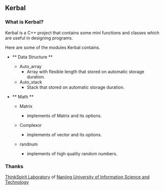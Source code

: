 ## Kerbal ##

### What is Kerbal? ###
 Kerbal is a C++ project that contains some mini functions and classes
which are useful in designing programs.

 Here are some of the modules Kerbal contains.

- ** Data Structure **
    - Auto_array
        - Array with flexible length that stored on automatic storage duration.
    - Auto_stack
        - Stack that stored on automatic storage duration.

- ** Math **
    - Matrix
        - implements of Matrix and its options.
		
    - Complexor
        - implements of vector and its options.

    - randnum
        - implements of high quality random numbers.


### Thanks
 [ThinkSpirit Laboratory](http://thinkspirit.org/) of [Nanjing University of Information 
 Science and Technology](http://www.nuist.edu.cn/)